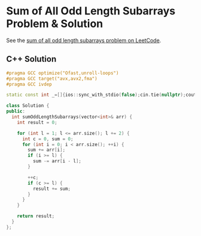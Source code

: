 # Sum of All Odd Length Subarrays Problem & Solution

See the [sum of all odd length subarrays problem on LeetCode](https://leetcode.com/problems/sum-of-all-odd-length-subarrays).

## C++ Solution

```cpp
#pragma GCC optimize("Ofast,unroll-loops")
#pragma GCC target("avx,avx2,fma")
#pragma GCC ivdep

static const int _=[]{ios::sync_with_stdio(false);cin.tie(nullptr);cout.tie(nullptr);return 0;}();

class Solution {
public:
  int sumOddLengthSubarrays(vector<int>& arr) {
    int result = 0;

    for (int l = 1; l <= arr.size(); l += 2) {
      int c = 0, sum = 0;
      for (int i = 0; i < arr.size(); ++i) {
        sum += arr[i];
        if (i >= l) {
          sum -= arr[i - l];
        }

        ++c;
        if (c >= l) {
          result += sum;
        }
      }
    }

    return result;
  }
};
```
